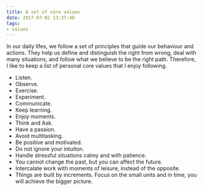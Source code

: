 ```yaml
---
title: A set of core values
date: 2017-07-02 13:37:48
tags:
- values
---
```


In our daily lifes, we follow a set of principles that guide our behaviour and actions. They help us define and distinguish the right from wrong, deal with many situations, and follow what we believe to be the right path. Therefore, I like to keep a list of personal core values that I enjoy following. 

* Listen.
* Observe.
* Exercise.
* Experiment.  
* Communicate. 
* Keep learning.
* Enjoy moments.
* Think and Ask.
* Have a passion.
* Avoid multitasking.
* Be positive and motivated.
* Do not ignore your intuiton.
* Handle stressful situations calmy and with patience.
* You cannot change the past, but you can affect the future.
* Intercalate work with moments of leisure, instead of the opposite.
* Things are built by increments. Focus on the small units and in time, you will achieve the bigger picture.